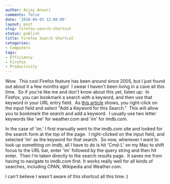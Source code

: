 ```yaml
---
author: Aijaz Ansari
comments: false
date: '2010-04-03 12:00:00'
layout: post
slug: firefox-search-shortcut
status: publish
title: Firefox Search Shortcut
categories:
- Computers
tags:
- Efficiency
- Firefox
- Productivity
---
```


Wow.  This cool Firefox feature has been around since 2005, but I just found
out about it a few months ago!  I swear I haven't been living in a cave all
this time.  So if you're like me and don't know about this yet, listen up:  In
Firefox, you can bookmark a search with a keyword, and then use that keyword
in your URL entry field.  As [this article](http://johnbokma.com/firefox/keymarks-explained.html) shows, you right-click on the input field and select
"Add a Keyword for this Search."  This will allow you to bookmark the search
and add a keyword.  I usually use two letter keywords like 'we' for
weather.com and 'im' for imdb.com.
<!--more-->

In the case of 'im,' I first manually went to the imdb.com site and looked for
the search form at the top of the page.  I right-clicked on the input field,
and selected 'im' as the keyword for that search.  So now, whenever I want to
look up something on imdb, all I have to do is hit 'Cmd-L' on my Mac to shift
focus to the URL bar, enter 'im' followed by the query string and then hit
enter.  Then I'm taken directly to the search results page.  It saves me from
having to navigate to imdb.com first. It works really well for all kinds of
searches, including CPAN, Wikipedia and Weather.com.

I can't believe I wasn't aware of this shortcut all this time :)

<!-- ai c /wp/addKeyword.png /wp/addKeyword.png 334 298 Adding a Keyword to the CPAN Search Box -->

<!-- ai c /wp/EnterKeyword.png /wp/EnterKeyword.png 336 175 Entering the Keyword -->

<!-- ai c /wp/KeywordPrompt.png /wp/KeywordPrompt.png 412 65 Adding a Keyword to the CPAN Search Box -->
